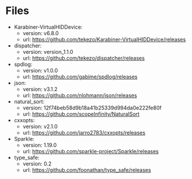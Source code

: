 # Files

- Karabiner-VirtualHIDDevice:
  - version: v6.8.0
  - url: <https://github.com/tekezo/Karabiner-VirtualHIDDevice/releases>
- dispatcher:
  - version: version_1.1.0
  - url: <https://github.com/tekezo/dispatcher/releases>
- spdlog:
  - version: v1.0.0
  - url: <https://github.com/gabime/spdlog/releases>
- json:
  - version: v3.1.2
  - url: <https://github.com/nlohmann/json/releases>
- natural_sort:
  - version: 12f74beb58d9b18a41b25339d994da0e222fe80f
  - url: <https://github.com/scopeInfinity/NaturalSort>
- cxxopts:
  - version: v2.1.0
  - url: <https://github.com/jarro2783/cxxopts/releases>
- Sparkle:
  - version: 1.19.0
  - url: <https://github.com/sparkle-project/Sparkle/releases>
- type_safe:
  - version: 0.2
  - url: <https://github.com/foonathan/type_safe/releases>
